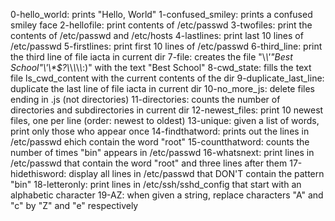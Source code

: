 0-hello_world: prints "Hello, World" 
1-confused_smiley: prints a confused smiley face
2-hellofile: print contents of /etc/passwd
3-twofiles: print the contents of /etc/passwd and /etc/hosts
4-lastlines: print last 10 lines of /etc/passwd
5-firstlines: print first 10 lines of /etc/passwd
6-third_line: print the third line of file iacta in current dir
7-file: creates  the file "\\*\\\'\"Best School\"\\'\\\*\$\?\\*\\*\\*\\*\\*:)" with the text "Best School"
8-cwd_state: fills the text file ls_cwd_content with the current contents of the dir
9-duplicate_last_line: duplicate the last line of file iacta in current dir
10-no_more_js: delete files ending in .js (not directories)
11-directories: counts the number of directories and subdirectories in current dir
12-newest_files: print 10 newest files, one per line (order: newest to oldest)
13-unique: given a list of words, print only those who appear once
14-findthatword: prints out the lines in /etc/passwd ehich contain the word "root"
15-countthatword: counts the number of times "bin" appears in /etc/passwd
16-whatsnext: print lines in /etc/passwd that contain the word "root" and three lines after them
17-hidethisword: display all lines in /etc/passwd that DON'T contain the pattern "bin"
18-letteronly: print lines in /etc/ssh/sshd_config that start with an alphabetic character
19-AZ: when given a string, replace characters "A" and "c" by "Z" and "e" respectively
